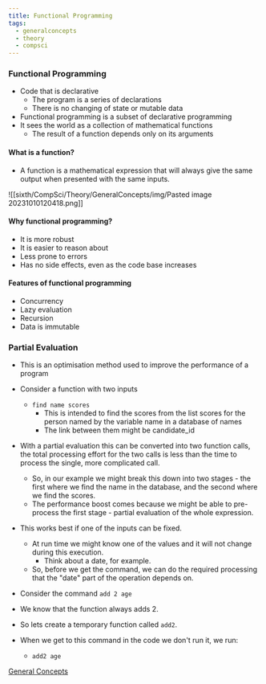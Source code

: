 ```yaml
---
title: Functional Programming
tags:
  - generalconcepts
  - theory
  - compsci
---
```

### Functional Programming

- Code that is declarative
	- The program is a series of declarations
	- There is no changing of state or mutable data
- Functional programming is a subset of declarative programming
- It sees the world as a collection of mathematical functions
	- The result of a function depends only on its arguments


#### What is a function?

- A function is a mathematical expression that will always give the same output when presented with the same inputs.

![[sixth/CompSci/Theory/GeneralConcepts/img/Pasted image 20231010120418.png]]


#### Why functional programming?

- It is more robust
- It is easier to reason about
- Less prone to errors
- Has no side effects, even as the code base increases

#### Features of functional programming

- Concurrency
- Lazy evaluation
- Recursion
- Data is immutable

### Partial Evaluation

- This is an optimisation method used to improve the performance of a program
- Consider a function with two inputs
	- `find name scores`
		- This is intended to find the scores from the list scores for the person named by the variable name in a database of names
		- The link between them might be candidate_id
- With a partial evaluation this can be converted into two function calls, the total processing effort for the two calls is less than the time to process the single, more complicated call.
	- So, in our example we might break this down into two stages - the first where we find the name in the database, and the second where we find the scores.
	- The performance boost comes because we might be able to pre-process the first stage - partial evaluation of the whole expression.

- This works best if one of the inputs can be fixed.
	- At run time we might know one of the values and it will not change during this execution.
		- Think about a date, for example.
	- So, before we get the command, we can do the required processing that the "date" part of the operation depends on.
- Consider the command `add 2 age`
- We know that the function always adds 2.
- So lets create a temporary function called `add2`.
- When we get to this command in the code we don't run it, we run:
	- `add2 age`

	

[General Concepts](sixth/CompSci/Theory/GeneralConcepts/GeneralConcepts)
